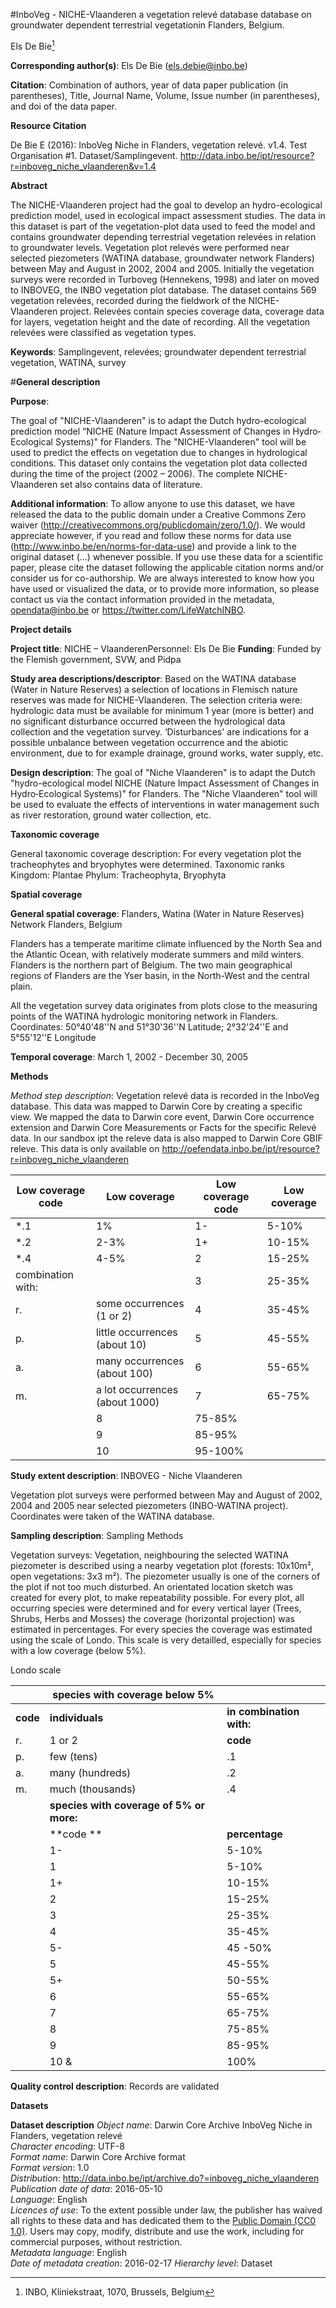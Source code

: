 #InboVeg - NICHE-Vlaanderen a vegetation relevé database database on groundwater dependent terrestrial vegetationin Flanders, Belgium.


Els De Bie[^1]

[^1]: INBO, Kliniekstraat, 1070, Brussels, Belgium

**Corresponding author(s)**: Els De Bie (els.debie@inbo.be)


**Citation**: Combination of authors, year of data paper publication (in parentheses), Title, Journal Name, Volume, Issue number (in parentheses), and doi of the data paper.

**Resource Citation**

De Bie E (2016): InboVeg Niche in Flanders, vegetation relevé. v1.4. Test Organisation #1. Dataset/Samplingevent. http://data.inbo.be/ipt/resource?r=inboveg_niche_vlaanderen&v=1.4

**Abstract**

The NICHE-Vlaanderen project had the goal to develop an hydro-ecological prediction model, used in ecological impact assessment studies. 
The data in this dataset is part of the vegetation-plot data used to feed the model and contains groundwater depending terrestrial vegetation relevées in relation to groundwater levels. Vegetation plot relevés were performed near selected piezometers (WATINA database, groundwater network Flanders) between May and August in 2002, 2004 and 2005. 
Initially the vegetation surveys were recorded in Turboveg (Hennekens, 1998) and later on moved to INBOVEG, the INBO vegetation plot database.
The dataset contains 569 vegetation relevées, recorded during the fieldwork of the NICHE-Vlaanderen project. Relevées contain species coverage data, coverage data for layers, vegetation height and the date of recording. All the vegetation relevées were classified as vegetation types.


**Keywords**: Samplingevent, relevées; groundwater dependent terrestrial vegetation, WATINA, survey

#**General description**

**Purpose**: 

The goal of "NICHE-Vlaanderen" is to adapt the Dutch hydro-ecological prediction model “NICHE (Nature Impact Assessment of Changes in Hydro‐Ecological Systems)" for Flanders. The "NICHE-Vlaanderen" tool will be used to predict the effects on vegetation due to changes in hydrological conditions. This dataset only contains the vegetation plot data collected during the time of the project (2002 – 2006). The complete NICHE-Vlaanderen set also contains data of literature.

**Additional information**: To allow anyone to use this dataset, we have released the data to the public domain under a Creative Commons Zero waiver (http://creativecommons.org/publicdomain/zero/1.0/). We would appreciate however, if you read and follow these norms for data use (http://www.inbo.be/en/norms-for-data-use) and provide a link to the original dataset (...) whenever possible. If you use these data for a scientific paper, please cite the dataset following the applicable citation norms and/or consider us for co-authorship. We are always interested to know how you have used or visualized the data, or to provide more information, so please contact us via the contact information provided in the metadata, opendata@inbo.be or https://twitter.com/LifeWatchINBO.

**Project details**

**Project title**:  NICHE – VlaanderenPersonnel: Els De Bie
**Funding**: Funded by the Flemish government, SVW, and Pidpa

**Study area descriptions/descriptor**: 
Based on the WATINA database (Water in Nature Reserves) a selection of locations in Flemisch nature reserves was made for NICHE-Vlaanderen. The selection criteria were: hydrologic data must be available for minimum 1 year (more is better) and no significant disturbance occurred between the hydrological data collection and the vegetation survey. ‘Disturbances' are indications for a possible unbalance between vegetation occurrence and the abiotic environment, due to for example drainage, ground works, water supply, etc. 

**Design description**: The goal of "Niche Vlaanderen" is to adapt the Dutch "hydro-ecological model NICHE (Nature Impact Assessment of Changes in Hydro‐Ecological Systems)" for Flanders. The "Niche Vlaanderen" tool will be used to evaluate the effects of interventions in water management such as river restoration, ground water collection,  etc.

**Taxonomic coverage**

General taxonomic coverage description: For every vegetation plot the tracheophytes and bryophytes were determined.
Taxonomic ranks
Kingdom: Plantae
Phylum: Tracheophyta, Bryophyta


**Spatial coverage**

**General spatial coverage**: Flanders, Watina (Water in Nature Reserves) Network
Flanders, Belgium

Flanders has a temperate maritime climate influenced by the North Sea and the Atlantic Ocean, with relatively moderate summers and mild winters. Flanders is the northern part of Belgium. The two main geographical regions of Flanders are the Yser basin, in the North-West and the central plain. 

All the vegetation survey data originates from plots close to the measuring points of the WATINA hydrologic monitoring network in Flanders.
Coordinates: 50°40'48''N and 51°30'36''N Latitude; 2°32'24''E and 5°55'12''E Longitude 

**Temporal coverage**: March 1, 2002 - December 30, 2005

**Methods**

*Method step description*: 
Vegetation relevé data is recorded in the InboVeg database. This data was mapped to Darwin Core by creating a specific view. We mapped the data to Darwin core event, Darwin Core occurrence extension and Darwin Core Measurements or Facts for the specific Relevé data. 
In our sandbox ipt the releve data is also mapped to Darwin Core GBIF releve. This data is only available on http://oefendata.inbo.be/ipt/resource?r=inboveg_niche_vlaanderen






Low coverage code | Low coverage | Low coverage code| Low coverage
--- | --- | --- | ---
*.1 | 1% | 1- | 5-10%
*.2 | 2-3% | 1+ | 10-15%
*.4 | 4-5% | 2 | 15-25%
combination with: ||	3	|25-35%
r. | some occurrences (1 or 2) | 4 | 35-45%
p. | little occurrences (about 10) | 5 | 45-55%
a. | many occurrences (about 100) | 6 | 55-65%
m. | a lot occurrences (about 1000) | 7 | 65-75%
 | | 8 | 75-85%
 | | 9 | 85-95%
 | | 10 | 95-100%

**Study extent description**: INBOVEG - Niche Vlaanderen

Vegetation plot surveys were performed between May and August of 2002, 2004 and 2005 near selected piezometers (INBO-WATINA project). Coordinates were taken of the WATINA database. 

**Sampling description**: Sampling Methods

Vegetation surveys: Vegetation, neighbouring the selected WATINA piezometer is described using a nearby vegetation plot (forests: 10x10m², open vegetations:  3x3 m²). The piezometer usually is one of the corners of the plot if not too much disturbed.
An orientated location sketch was created for every plot, to make repeatability possible. For every plot, all occurring species were determined and for every vertical layer (Trees, Shrubs, Herbs and Mosses) the coverage (horizontal projection) was estimated in percentages. For every species the coverage was estimated using the scale of Londo. This scale is very detailled, especially for species with a low coverage (below 5%).

Londo scale

||**species with coverage below 5%**||
|---|---|---|
|**code**|**individuals**|**in combination with:**|
|r.	|1 or 2	|**code** |	percentages
|p.	|few (tens)	|.1	|< 1%
|a.	|many (hundreds)	|.2	|1-3%
|m.	|much (thousands)	|.4	|3-5 %
||**species with coverage of 5% or more:**| 
||**code **|**percentage**||
||1-	|5-10%
||1	|5-10%
||1+	|10-15%
||2	|15-25%
||3	|25-35%
||4	|35-45%
||5-	|45 -50%
||5	|45-55%
||5+	|50-55%
||6	|55-65%
||7	|65-75%
||8	|75-85%
||9	|85-95%
||10	&|100%

**Quality control description**: Records are validated

**Datasets**

**Dataset description**
*Object name*: Darwin Core Archive InboVeg Niche in Flanders, vegetation relevé  
*Character encoding*: UTF-8  
*Format name*: Darwin Core Archive format  
*Format version*: 1.0  
*Distribution*: http://data.inbo.be/ipt/archive.do?=inboveg_niche_vlaanderen  
*Publication date of data*: 2016-05-10  
*Language*: English  
*Licences of use*: To the extent possible under law, the publisher has waived all rights to these data and has dedicated them to the <a href="http://creativecommons.org/publicdomain/zero/1.0/legalcode">Public Domain (CC0 1.0)</a>. Users may copy, modify, distribute and use the work, including for commercial purposes, without restriction.  
*Metadata language*: English  
*Date of metadata creation*: 2016-02-17
*Hierarchy level*: Dataset

